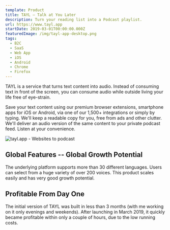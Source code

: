 ```yaml
---
template: Product
title: TAYL — Talk at You Later
description: Turn your reading list into a Podcast playlist.
url: https://www.tayl.app
startDate: 2019-03-01T00:00:00.000Z
featuredImage: /img/tayl-app-desktop.png
tags:
  - B2C
  - SaaS
  - Web App
  - iOS
  - Android
  - Chrome
  - Firefox
---
```


TAYL is a service that turns text content into audio. Instead of consuming text in front of the screen, you can consume audio while outside living your life free of eye-strain.

Save your text content using our premium browser extensions, smartphone apps for iOS or Android, via one of our 1,500+ integrations or simply by typing. We'll keep a readable copy for you, free from ads and other clutter. We'll deliver an audio version of the same content to your private podcast feed. Listen at your convenience.

![tayl.app - Websites to podcast](/img/tayl-app-desktop.png)

## Global Features -- Global Growth Potential

The underlying platform supports more than 30 different languages. Users can select from a huge variety of over 200 voices. This product scales easily and has very good growth potential.

## Profitable From Day One

The initial version of TAYL was built in less than 3 months (with me working on it only evenings and weekends). After launching in March 2019, it quickly became profitable within only a couple of hours, due to the low running costs.
